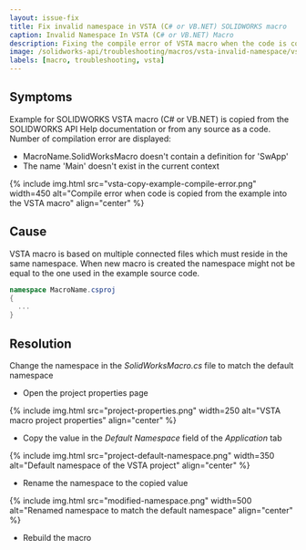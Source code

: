 ```yaml
---
layout: issue-fix
title: Fix invalid namespace in VSTA (C# or VB.NET) SOLIDWORKS macro
caption: Invalid Namespace In VSTA (C# or VB.NET) Macro
description: Fixing the compile error of VSTA macro when the code is copied from the example
image: /solidworks-api/troubleshooting/macros/vsta-invalid-namespace/vsta-copy-example-compile-error.png
labels: [macro, troubleshooting, vsta]
---
```

## Symptoms

Example for SOLIDWORKS VSTA macro (C# or VB.NET) is copied from the SOLIDWORKS API Help documentation or from any source as a code. Number of compilation error are displayed:

* MacroName.SolidWorksMacro doesn't contain a definition for 'SwApp'
* The name 'Main' doesn't exist in the current context

{% include img.html src="vsta-copy-example-compile-error.png" width=450 alt="Compile error when code is copied from the example into the VSTA macro" align="center" %}

## Cause

VSTA macro is based on multiple connected files which must reside in the same namespace. When new macro is created the namespace might not be equal to the one 
used in the example source code.

~~~ cs
namespace MacroName.csproj
{
  ...
}
~~~

## Resolution

Change the namespace in the *SolidWorksMacro.cs* file to match the default namespace

* Open the project properties page

{% include img.html src="project-properties.png" width=250 alt="VSTA macro project properties" align="center" %}

* Copy the value in the *Default Namespace* field of the *Application* tab

{% include img.html src="project-default-namespace.png" width=350 alt="Default namespace of the VSTA project" align="center" %}

* Rename the namespace to the copied value

{% include img.html src="modified-namespace.png" width=500 alt="Renamed namespace to match the default namespace" align="center" %}

* Rebuild the macro